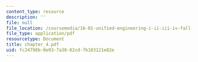 ```yaml
---
content_type: resource
description: ''
file: null
file_location: /coursemedia/16-01-unified-engineering-i-ii-iii-iv-fall-2005-spring-2006/fc24798b0e937a3082cdfb183121e82e_chapter_4.pdf
file_type: application/pdf
resourcetype: Document
title: chapter_4.pdf
uid: fc24798b-0e93-7a30-82cd-fb183121e82e
---
```

